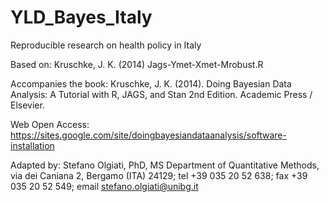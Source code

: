 # YLD_Bayes_Italy
Reproducible research on health policy in Italy

Based on:
Kruschke, J. K. (2014) Jags-Ymet-Xmet-Mrobust.R 

Accompanies the book:
Kruschke, J. K. (2014). Doing Bayesian Data Analysis: 
A Tutorial with R, JAGS, and Stan 2nd Edition. Academic Press / Elsevier.

Web Open Access: https://sites.google.com/site/doingbayesiandataanalysis/software-installation

Adapted by:
Stefano Olgiati, PhD, MS
Department of Quantitative Methods, via dei Caniana 2, Bergamo (ITA) 24129; 
tel  +39 035 20 52 638; 
fax +39 035 20 52 549; 
email <stefano.olgiati@unibg.it>
